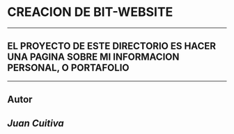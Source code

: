 # CREACION DE BIT-WEBSITE
---
## EL PROYECTO DE ESTE DIRECTORIO ES HACER UNA PAGINA SOBRE MI INFORMACION PERSONAL, O PORTAFOLIO
  
  ---
  ## Autor
  *Juan Cuitiva*
  ---